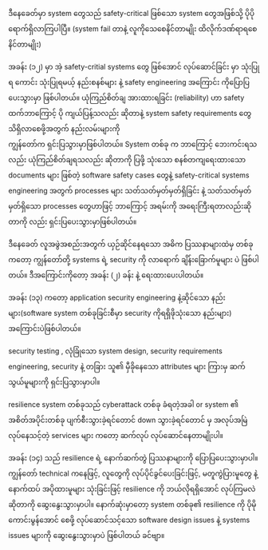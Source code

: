 ဒီနေခေတ်မှာ system တွေသည်  safety-critical ဖြစ်သော  system တွေအဖြစ်သို့ ပိုပိုရောက်ရှိလာကြပါပြီ။
(system fail တာနဲ့ လူကိုသေစေနိင်တာမျိုး ထိလိုက်ဒဏ်ရာရစေနိင်တာမျိုး) 


အခန်း (၁၂) မှာ အဲ့ safety-critial systems တွေ ဖြစ်အောင် လုပ်ဆောင်ခြင်း မှာ သုံးပြုရ ကောင်း သုံးပြုရမယ့် နည်းစနစ်များ နဲ့ safety engineering အကြောင်း ကိုပြောပြပေးသွားမှာ ဖြစ်ပါတယ်။
ယုံကြည်စိတ်ချ အားထားရခြင်း (reliability) ဟာ safety ထက်ဘာကြောင့် ပို ကျယ်ပြန့်သလည်း ဆိုတာနဲ့ system safety requirements တွေသိရှိလာစေဖို့အတွက် နည်းလမ်းများကို  
ကျွန်တော်က ရှင်းပြသွားမှာဖြစ်ပါတယ်။
System တစ်ခု က ဘာကြောင့် ဘေးကင်းရသလည်း ယုံကြည်စိတ်ချရသလည်း ဆိုတာကို ပြဖို့ သုံးသော စနစ်တကျရေးထားသော documents များ ဖြစ်တဲ့ software safety cases တွေနဲ့
safety-critical systems engineering အတွက် processes များ သတ်သတ်မှတ်မှတ်ရှိခြင်း နဲ့ သတ်သတ်မှတ်မှတ်ရှိသော processes တွေဟာဖြင့် ဘာကြောင့် အရမ်းကို အရေးကြီးရတာလည်းဆိုတာကို လည်း ရှင်းပြပေးသွားမှာဖြစ်ပါတယ်။

ဒီနေခေတ် လူအဖွဲအစည်းအတွက် ယှဉ်ဆိုင်နေရသော အဓိက ပြဿနာများထဲမှ တစ်ခုကတော့
ကျွန်တော်တို့ systems ရဲ့ security ကို လာရောက် ချိန်းခြောက်မူများ ပဲ ဖြစ်ပါတယ်။
ဒီအကြောင်းကိုတော့ အခန်း (၂) ခန်း နဲ့ ရေးထားပေးပါတယ်။

အခန်း (၁၃) ကတော့ application security engineering နဲ့ဆိုင်သော နည်းများ(software system တစ်ခုခြင်းစီမှာ security ကိုရရှိဖိုသုံးသော နည်းများ) အကြောင်းပဲဖြစ်ပါတယ်။

security testing , လုံခြုံသော system design, security requirements engineering, security နဲ့ တခြား သူ၏ မှီခိုနေသော attributes များ ကြားမှ ဆက်သွယ်မူများကို ရှင်းပြသွားမှာပါ။

resilience system တစ်ခုသည် cyberattack တစ်ခု ခံရတဲ့အခါ or system ၏ အစိတ်အပိုင်းတစ်ခု ပျက်စီးသွားခဲ့ရင်တောင် down သွားခဲ့ရင်တောင် မှ အလုပ်အမြဲလုပ်နေသင့်တဲ့ services များ ကတော့ ဆက်လုပ် လုပ်ဆောင်နေတာမျိုးပါ။


အခန်း (၁၄) သည် resilience ရဲ့ နောက်ဆက်တွဲ ပြဿနာများကို ပြောပြပေးသွားမှာပါ။ 
ကျွန်တော် technical ကနေဖြင့်, လူတွေကို လုပ်ပိုင်ခွင်ပေးခြင်းဖြင့်, မတူကွဲပြားမူတွေ နဲ့ နောက်ထပ် အပိုထားမူများ သုံးခြင်းဖြင့် resilience ကို ဘယ်လိုရရှိအောင် လုပ်ကြမလဲ ဆိုတာကို ဆွေးနွေးသွားမှာပါ။
နောက်ဆုံးမှာတော့ system တစ်ခု၏ resilience ကို ပိုမိုကောင်းမွန်အောင် စေဖို့
လုပ်ဆောင်သင့်သော software design issues  နဲ့ systems issues များကို ဆွေးနွေးသွားမှာပဲ ဖြစ်ပါတယ် ခင်ဗျာ။

 
